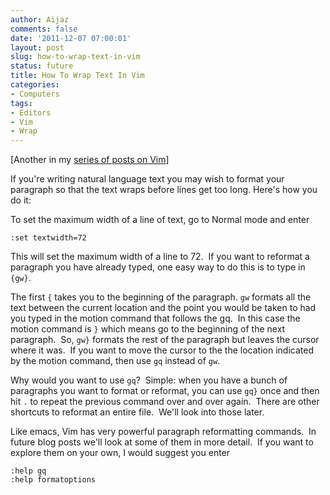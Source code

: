 ```yaml
---
author: Aijaz
comments: false
date: '2011-12-07 07:00:01'
layout: post
slug: how-to-wrap-text-in-vim
status: future
title: How To Wrap Text In Vim
categories:
- Computers
tags:
- Editors
- Vim
- Wrap
---
```


[Another in my [series of posts on Vim](/2011/11/21/there-and-back-again-a-hackers-switch-from-emacs-back-to-vi/)]

If you're writing natural language text you may wish to format your paragraph
so that the text wraps before lines get too long. Here's how you do it:

To set the maximum width of a line of text, go to Normal mode and enter

    
    
    :set textwidth=72
    
<!--more-->
  
This will set the maximum width of a line to 72.  If you want to reformat a
paragraph you have already typed, one easy way to do this is to type in ```{gw}```.
    
The first ```{``` takes you to the beginning of the paragraph. ```gw``` formats all
the text between the current location and the point you would be taken to had
you typed in the motion command that follows the gq.  In this case the motion
command is ```}``` which means go to the beginning of the next paragraph.  So, ```gw}```
formats the rest of the paragraph but leaves the cursor where it was.  If you
want to move the cursor to the the location indicated by the motion command,
then use ```gq``` instead of ```gw```.

Why would you want to use ```gq```?  Simple: when you have a bunch of paragraphs you
want to format or reformat, you can use ```gq}``` once and then hit ```.``` to repeat
the previous command over and over again.  There are other shortcuts to
reformat an entire file.  We'll look into those later.

Like emacs, Vim has very powerful paragraph reformatting commands.  In future
blog posts we'll look at some of them in more detail.  If you want to explore
them on your own, I would suggest you enter

    :help gq 
    :help formatoptions
